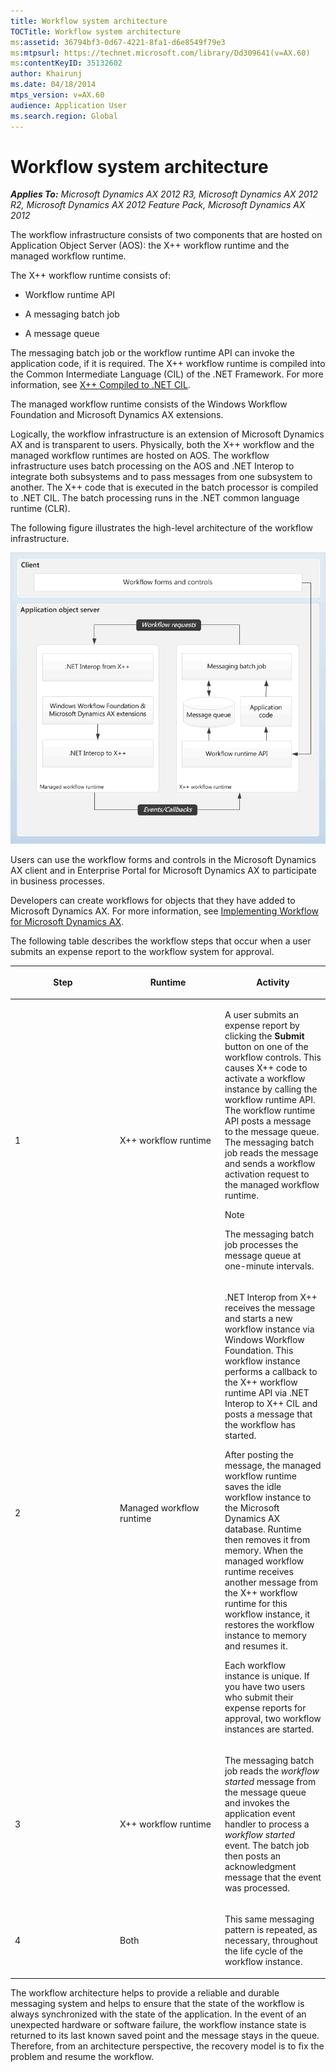 ```yaml
---
title: Workflow system architecture
TOCTitle: Workflow system architecture
ms:assetid: 36794bf3-0d67-4221-8fa1-d6e8549f79e3
ms:mtpsurl: https://technet.microsoft.com/library/Dd309641(v=AX.60)
ms:contentKeyID: 35132602
author: Khairunj
ms.date: 04/18/2014
mtps_version: v=AX.60
audience: Application User
ms.search.region: Global
---
```


# Workflow system architecture 


_**Applies To:** Microsoft Dynamics AX 2012 R3, Microsoft Dynamics AX 2012 R2, Microsoft Dynamics AX 2012 Feature Pack, Microsoft Dynamics AX 2012_

The workflow infrastructure consists of two components that are hosted on Application Object Server (AOS): the X++ workflow runtime and the managed workflow runtime.

The X++ workflow runtime consists of:

  - Workflow runtime API

  - A messaging batch job

  - A message queue

The messaging batch job or the workflow runtime API can invoke the application code, if it is required. The X++ workflow runtime is compiled into the Common Intermediate Language (CIL) of the .NET Framework. For more information, see [X++ Compiled to .NET CIL](https://technet.microsoft.com/library/gg839855\(v=ax.60\)).

The managed workflow runtime consists of the Windows Workflow Foundation and Microsoft Dynamics AX extensions.

Logically, the workflow infrastructure is an extension of Microsoft Dynamics AX and is transparent to users. Physically, both the X++ workflow and the managed workflow runtimes are hosted on AOS. The workflow infrastructure uses batch processing on the AOS and .NET Interop to integrate both subsystems and to pass messages from one subsystem to another. The X++ code that is executed in the batch processor is compiled to .NET CIL. The batch processing runs in the .NET common language runtime (CLR).

The following figure illustrates the high-level architecture of the workflow infrastructure.

![Workflow architecture](images/Dd309641.Workflow_ArchitectureDiagram(AX.60).gif "Workflow architecture")

Users can use the workflow forms and controls in the Microsoft Dynamics AX client and in Enterprise Portal for Microsoft Dynamics AX to participate in business processes.

Developers can create workflows for objects that they have added to Microsoft Dynamics AX. For more information, see [Implementing Workflow for Microsoft Dynamics AX](https://technet.microsoft.com/library/cc585061\(v=ax.60\)).

The following table describes the workflow steps that occur when a user submits an expense report to the workflow system for approval.

<table>
<colgroup>
<col style="width: 33%" />
<col style="width: 33%" />
<col style="width: 33%" />
</colgroup>
<thead>
<tr class="header">
<th><p>Step</p></th>
<th><p>Runtime</p></th>
<th><p>Activity</p></th>
</tr>
</thead>
<tbody>
<tr class="odd">
<td><p>1</p></td>
<td><p>X++ workflow runtime</p></td>
<td><p>A user submits an expense report by clicking the <strong>Submit</strong> button on one of the workflow controls. This causes X++ code to activate a workflow instance by calling the workflow runtime API. The workflow runtime API posts a message to the message queue. The messaging batch job reads the message and sends a workflow activation request to the managed workflow runtime.</p>
<div class="alert">

> [!NOTE]
> <P>The messaging batch job processes the message queue at one-minute intervals.</P>


</div></td>
</tr>
<tr class="even">
<td><p>2</p></td>
<td><p>Managed workflow runtime</p></td>
<td><p>.NET Interop from X++ receives the message and starts a new workflow instance via Windows Workflow Foundation. This workflow instance performs a callback to the X++ workflow runtime API via .NET Interop to X++ CIL and posts a message that the workflow has started.</p>
<p>After posting the message, the managed workflow runtime saves the idle workflow instance to the Microsoft Dynamics AX database. Runtime then removes it from memory. When the managed workflow runtime receives another message from the X++ workflow runtime for this workflow instance, it restores the workflow instance to memory and resumes it.</p>
<p>Each workflow instance is unique. If you have two users who submit their expense reports for approval, two workflow instances are started.</p></td>
</tr>
<tr class="odd">
<td><p>3</p></td>
<td><p>X++ workflow runtime</p></td>
<td><p>The messaging batch job reads the <em>workflow started</em> message from the message queue and invokes the application event handler to process a <em>workflow started</em> event. The batch job then posts an acknowledgment message that the event was processed.</p></td>
</tr>
<tr class="even">
<td><p>4</p></td>
<td><p>Both</p></td>
<td><p>This same messaging pattern is repeated, as necessary, throughout the life cycle of the workflow instance.</p></td>
</tr>
</tbody>
</table>


The workflow architecture helps to provide a reliable and durable messaging system and helps to ensure that the state of the workflow is always synchronized with the state of the application. In the event of an unexpected hardware or software failure, the workflow instance state is returned to its last known saved point and the message stays in the queue. Therefore, from an architecture perspective, the recovery model is to fix the problem and resume the workflow.

  


